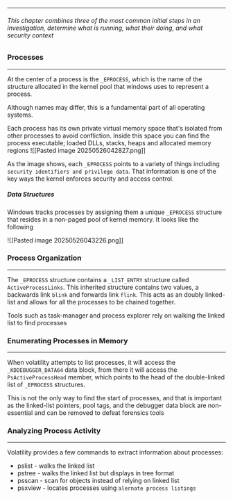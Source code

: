 
-----
###### This chapter combines three of the most common initial steps in an investigation, determine what is running, what their doing, and what security context

### Processes
----
At the center of a process is the `_EPROCESS`, which is the name of the structure allocated in the kernel pool that windows uses to represent a process.

Although names may differ, this is a fundamental part of all operating systems. 

Each process has its own private virtual memory space that's isolated from other processes to avoid confliction. Inside this space you can find the process executable; loaded DLLs, stacks, heaps and allocated memory regions
![[Pasted image 20250526042827.png]]

As the image shows, each `_EPROCESS` points to a variety of things including `security identifiers and privilege data`. That information is one of the key ways the kernel enforces security and access control.

##### Data Structures
Windows tracks processes by assigning them a unique `_EPROCESS` structure that resides in a non-paged pool of kernel memory. It looks like the following

![[Pasted image 20250526043226.png]]

### Process Organization
----
The `_EPROCESS` structure contains a `_LIST_ENTRY` structure called `ActiveProcessLinks`. This inherited structure contains two values, a backwards link `blink` and forwards link `flink`. This acts as an doubly linked-list and allows for all the processes to be chained together.

Tools such as task-manager and process explorer rely on walking the linked list to find processes

### Enumerating Processes in Memory
----
When volatility attempts to list processes, it will access the `_KDDEBUGGER_DATA64` data block, from there it will access the `PsActiveProcessHead` member, which points to the head of the double-linked list of `_EPROCESS` structures.

This is not the only way to find the start of processes, and that is important as the linked-list pointers, pool tags, and the debugger data block are non-essential and can be removed to defeat forensics tools

### Analyzing Process Activity
---------
Volatility provides a few commands to extract information about processes:
- pslist - walks the linked list
- pstree - walks the linked list but displays in tree format
- psscan - scan for objects instead of relying on linked list
- psxview - locates processes using `alernate process listings`
